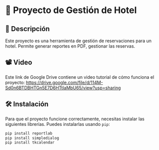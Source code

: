 # 🏨 Proyecto de Gestión de Hotel

## 📄 Descripción
Este proyecto es una herramienta de gestión de reservaciones para un hotel. Permite generar reportes en PDF, gestionar las reservas.

## 📽️ Video
Este link de Google Drive contiene un video tutorial de cómo funciona el proyecto: https://drive.google.com/file/d/114M-Sd0n6BTDBHTGn5E7D6HTtIaMbU65/view?usp=sharing

## 🛠️ Instalación
Para que el proyecto funcione correctamente, necesitas instalar las siguientes librerías. Puedes instalarlas usando `pip`:

```bash
pip install reportlab
pip install simpledialog
pip install tkcalendar
